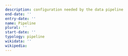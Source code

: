 ```yaml
---
description: configuration needed by the data pipeline
end-date: ''
entry-date: ''
name: Pipeline
plural: ''
start-date: ''
typology: pipeline
wikidata: ''
wikipedia:
---
```

